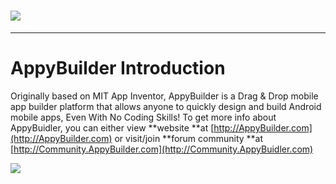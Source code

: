 # ![](blob:https://www.gitbook.com/5015ccd4-530a-4064-aea6-fa63b8bc847f)

---

# AppyBuilder Introduction

Originally based on MIT App Inventor, AppyBuilder is a Drag &  Drop mobile app builder platform that allows anyone to quickly design and build Android mobile apps, Even With No Coding Skills! To get more info about AppyBuidler, you can either view **website **at [http://AppyBuilder.com](http://AppyBuilder.com) or visit/join **forum community **at [http://Community.AppyBuilder.com](http://Community.AppyBuidler.com)

![](blob:https://www.gitbook.com/c989977c-aa38-4a5f-9ce8-84df76bc3e6f)





